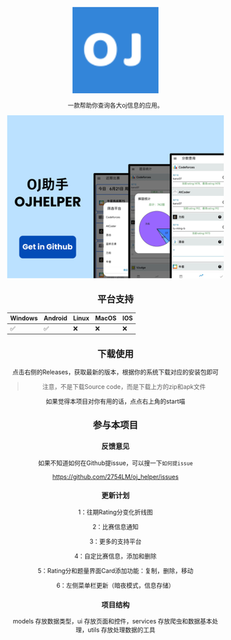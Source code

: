 <div align=center>
  <img width=200 src="android\app\src\main\res\mipmap-xhdpi\ic_launcher.png"  alt="图标"/>

<div align=center>

一款帮助你查询各大oj信息的应用。


[![banner](./doc/banner.png)](https://github.com/2754LM/oj_helper/releases/latest)

## 平台支持

| Windows | Android | Linux | MacOS | IOS  |
| ------- | ------- | ----- | ----- | ---- |
| ✅       | ✅       | ❌     | ❌     | ❌    |

## 下载使用
点击右侧的Releases，获取最新的版本，根据你的系统下载对应的安装包即可
>注意，不是下载Source code，而是下载上方的zip和apk文件

如果觉得本项目对你有用的话，点点右上角的start喵

## 参与本项目

### 反馈意见

如果不知道如何在Github提issue，可以搜一下`如何提issue`

https://github.com/2754LM/oj_helper/issues

### 更新计划

1：往期Rating分变化折线图

2：比赛信息通知

3：更多的支持平台

4：自定比赛信息，添加和删除

5：Rating分和题量界面Card添加功能：复制，删除，移动

6：左侧菜单栏更新（暗夜模式，信息存储）

### 项目结构

models 存放数据类型，ui 存放页面和控件，services 存放爬虫和数据基本处理，utils 存放处理数据的工具